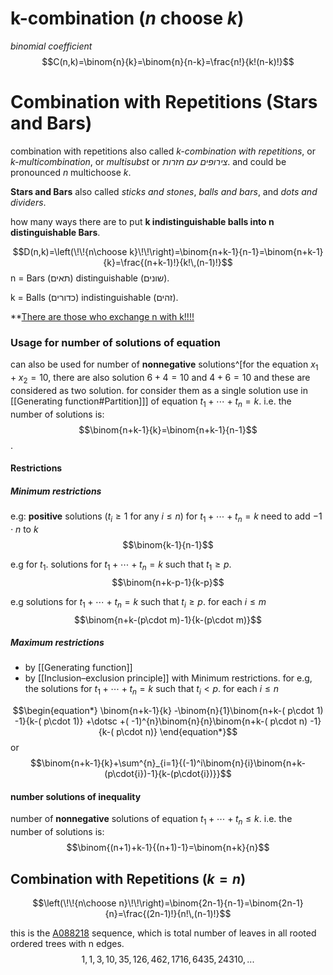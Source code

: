 # k-combination (_n_ choose _k_)
*binomial coefficient*
$$C(n,k)=\binom{n}{k}=\binom{n}{n-k}=\frac{n!}{k!(n-k)!}$$

# Combination with Repetitions (Stars and Bars)
combination with repetitions also called *k-combination with repetitions*, or *k-multicombination*, or *multisubst* or *צירופים עם חזרות*. and could be pronounced _n_ multichoose _k_.

**Stars and Bars** also called *sticks and stones*, *balls and bars*, and *dots and dividers*.

how many ways there are to put **k indistinguishable balls into n distinguishable Bars**.

$$D(n,k)=\left(\!\!{n\choose k}\!\!\right)=\binom{n+k-1}{n-1}=\binom{n+k-1}{k}=\frac{(n+k-1)!}{k!\,(n-1)!}$$
n = Bars (תאים) distinguishable (שונים).

k = Balls (כדורים) indistinguishable (זהים).

**<u>There are those who exchange n with k!!!!</u>

### Usage for number of solutions of equation
can also be used for number of **nonnegative** solutions^[for the equation $x_1+x_2=10$, there are also solution $6+4=10$ and $4+6=10$ and these are considered as two solution. for consider them as a single solution use in [[Generating function#Partition]]] of equation $t_1+\cdots+t_n=k$. i.e. the number of solutions is: $$\binom{n+k-1}{k}=\binom{n+k-1}{n-1}$$.

#### Restrictions
##### Minimum restrictions
e.g: **positive** solutions ($t_i \ge 1$ for any $i \le n$) for $t_1+\cdots+t_n=k$ need to add $-1\cdot n$ to $k$
$$\binom{k-1}{n-1}$$

e.g for $t_1$.  solutions for $t_1+\cdots+t_n=k$ such that $t_1 \ge p$. 
$$\binom{n+k-p-1}{k-p}$$

e.g solutions for $t_1+\cdots+t_n=k$ such that $t_i \ge p$. for each $i \leq m$
$$\binom{n+k-(p\cdot m)-1}{k-(p\cdot m)}$$

##### Maximum restrictions
- by [[Generating function]]
- by [[Inclusion–exclusion principle]] with Minimum restrictions. for e.g, the solutions for $t_1+\cdots+t_n=k$ such that $t_i \lt p$. for each $i \leq n$

$$\begin{equation*}
\binom{n+k-1}{k} -\binom{n}{1}\binom{n+k-( p\cdot 1) -1}{k-( p\cdot 1)} +\dotsc +( -1)^{n}\binom{n}{n}\binom{n+k-( p\cdot n) -1}{k-( p\cdot n)}
\end{equation*}$$
or 
$$\binom{n+k-1}{k}+\sum^{n}_{i=1}{(-1)^i\binom{n}{i}\binom{n+k-(p\cdot{i})-1}{k-(p\cdot{i})}}$$

#### number solutions of inequality
number of **nonnegative** solutions of equation $t_1+\cdots+t_n \leq k$. i.e. the number of solutions is: $$\binom{(n+1)+k-1}{(n+1)-1}=\binom{n+k}{n}$$

## Combination with Repetitions ($k=n$)

$$\left(\!\!{n\choose n}\!\!\right)=\binom{2n-1}{n-1}=\binom{2n-1}{n}=\frac{(2n-1)!}{n!\,(n-1)!}$$

this is the [A088218](https://oeis.org/A088218) sequence, which is total number of leaves in all rooted ordered trees with n edges.
$$1, 1, 3, 10, 35, 126, 462, 1716, 6435, 24310,...$$


